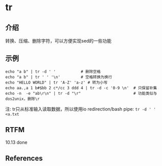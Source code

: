 
# tr

## 介绍

转换、压缩、删除字符，可以方便实现sed的一些功能

## 示例

```text
echo "a b" | tr -d ' '           # 删除空格
echo "a b" | tr ' ' '\n'         # 空格转换为换行
echo "HELLO WORLD" | tr 'A-Z' 'a-z' # 转为小写
echo aa.,a 1 b#$bb 2 c*/cc 3 ddd 4 | tr -d -c '0-9 \n'  # 只保留补集
echo -n  -e "ab\r\n" | tr -d "\r"                       # 功能类似与dos2unix，删除\r
```

注: tr只从标准输入读取数据，所以使用io redirection/bash pipe: `tr -d ' ' <a.txt`

## RTFM

10.13 done 

## References

